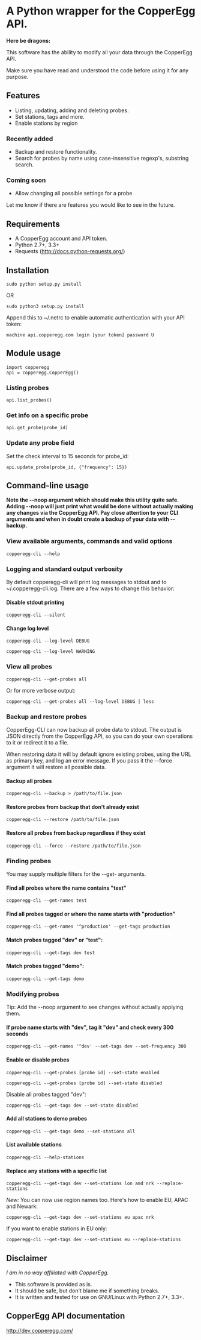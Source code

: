 # A Python wrapper for the CopperEgg API.

**Here be dragons:**

This software has the ability to modify all your data through the CopperEgg API.

Make sure you have read and understood the code before using it for any purpose.

## Features

- Listing, updating, adding and deleting probes.
- Set stations, tags and more.
- Enable stations by region

### Recently added
- Backup and restore functionality.
- Search for probes by name using case-insensitive regexp's, substring search.

### Coming soon
- Allow changing all possible settings for a probe

Let me know if there are features you would like to see in the future.

## Requirements
- A CopperEgg account and API token.
- Python 2.7+, 3.3+
- Requests (http://docs.python-requests.org/)

## Installation

    sudo python setup.py install

OR

	sudo python3 setup.py install

Append this to ~/.netrc to enable automatic authentication with your API token:

	machine api.copperegg.com login [your token] password U

## Module usage

	import copperegg
	api = copperegg.CopperEgg()

### Listing probes

	api.list_probes()

### Get info on a specific probe

	api.get_probe(probe_id)

### Update any probe field
Set the check interval to 15 seconds for probe_id:

	api.update_probe(probe_id, {"frequency": 15})

## Command-line usage

**Note the --noop argument which should make this utility quite safe.
Adding --noop will just print what would be done without actually making
any changes via the CopperEgg API. Pay close attention to your CLI arguments
and when in doubt create a backup of your data with --backup.**

### View available arguments, commands and valid options

	copperegg-cli --help

### Logging and standard output verbosity
By default copperegg-cli will print log messages to stdout and to
~/.copperegg-cli.log. There are a few ways to change this behavior:

#### Disable stdout printing

	copperegg-cli --silent

#### Change log level

	copperegg-cli --log-level DEBUG

	copperegg-cli --log-level WARNING

### View all probes

	copperegg-cli --get-probes all

Or for more verbose output:

	copperegg-cli --get-probes all --log-level DEBUG | less

### Backup and restore probes
CopperEgg-CLI can now backup all probe data to stdout. The output is JSON
directly from the CopperEgg API, so you can do your own operations to it or
redirect it to a file.

When restoring data it will by default ignore existing probes, using the URL as
primary key, and log an error message. If you pass it the --force argument it
will restore all possible data.

#### Backup all probes

	copperegg-cli --backup > /path/to/file.json

#### Restore probes from backup that don't already exist

	copperegg-cli --restore /path/to/file.json

#### Restore all probes from backup regardless if they exist

	copperegg-cli --force --restore /path/to/file.json

### Finding probes
You may supply multiple filters for the --get- arguments.

#### Find all probes where the name contains "test"

	copperegg-cli --get-names test

#### Find all probes tagged or where the name starts with "production"

	copperegg-cli --get-names '^production' --get-tags production

#### Match probes tagged "dev" or "test":

	copperegg-cli --get-tags dev test

#### Match probes tagged "demo":

	copperegg-cli --get-tags demo

### Modifying probes
Tip: Add the --noop argument to see changes without actually applying them.

#### If probe name starts with "dev", tag it "dev" and check every 300 seconds

	copperegg-cli --get-names '^dev' --set-tags dev --set-frequency 300

#### Enable or disable probes

	copperegg-cli --get-probes [probe id] --set-state enabled

	copperegg-cli --get-probes [probe id] --set-state disabled

Disable all probes tagged "dev":

	copperegg-cli --get-tags dev --set-state disabled

#### Add all stations to demo probes

	copperegg-cli --get-tags demo --set-stations all

#### List available stations

	copperegg-cli --help-stations

#### Replace any stations with a specific list

	copperegg-cli --get-tags dev --set-stations lon amd nrk --replace-stations

*New:* You can now use region names too. Here's how to enable EU, APAC and Newark:

	copperegg-cli --get-tags dev --set-stations eu apac nrk

If you want to enable stations in EU only:

	copperegg-cli --get-tags dev --set-stations eu --replace-stations

## Disclaimer
*I am in no way affiliated with CopperEgg.*

- This software is provided as is.
- It should be safe, but don't blame me if something breaks.
- It is written and tested for use on GNU/Linux with Python 2.7+, 3.3+.

## CopperEgg API documentation
http://dev.copperegg.com/
